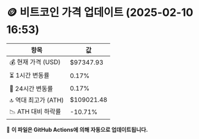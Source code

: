 # 🪙 비트코인 가격 업데이트 (2025-02-10 16:53)

| 항목                | 값 |
|--------------------|----------------|
| 💰 현재 가격 (USD) | $97347.93 |
| ⏳ 1시간 변동률    | 0.17% |
| 📆 24시간 변동률   | 0.17% |
| 🔝 역대 최고가 (ATH) | $109021.48 |
| 📉 ATH 대비 하락률 | -10.71% |

🔄 **이 파일은 GitHub Actions에 의해 자동으로 업데이트됩니다.**
